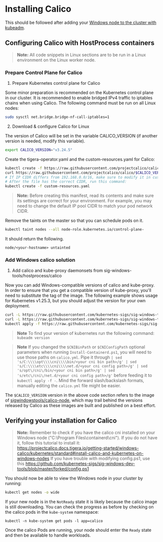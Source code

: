# Installing Calico

This should be followed after adding your [Windows node to the cluster with kubeadm](guide-for-adding-windows-node.md#adding-windows-nodes).

## Configuring Calico with HostProcess containers

>  **Note:** All code snippets in Linux sections are to be run in a Linux environment on the Linux worker node.

### Prepare Control Plane for Calico

1. Prepare Kubernetes control plane for Calico

Some minor preparation is recommended on the Kubernetes control plane in our cluster. It is recommended to enable bridged IPv4 traffic to iptables chains when using Calico. The following command must be run on all Linux nodes:

```bash
sudo sysctl net.bridge.bridge-nf-call-iptables=1
```

2. Download & configure Calico for Linux

The version of Calico will be set in the variable CALICO_VERSION (if another version is needed, modify this variable).

```bash
export CALICO_VERSION="v3.24.5"
```

Create the tigera-operator.yaml and the custom-resources.yaml for Calico:
```bash
kubectl create -f https://raw.githubusercontent.com/projectcalico/calico/$CALICO_VERSION/manifests/tigera-operator.yaml
curl https://raw.githubusercontent.com/projectcalico/calico/$CALICO_VERSION/manifests/custom-resources.yaml -O
# If IP CIDR differs from 192.168.0.0/16, make sure to modify it in custom-resources.yaml.
# After the file has the correct CIDR, run this command:
kubectl create -f custom-resources.yaml
```
>  **Note:** Before creating this manifest, read its contents and make sure its settings are correct for your environment. For example, you may need to change the default IP pool CIDR to match your pod network CIDR.

Remove the taints on the master so that you can schedule pods on it.

```bash
kubectl taint nodes --all node-role.kubernetes.io/control-plane-
```

It should return the following.

```
node/<your-hostname> untainted
```

### Add Windows calico solution

1. Add calico and kube-proxy daemonsets from sig-windows-tools/hostprocess/calico

Now you can add Windows-compatible versions of calico and kube-proxy. In order to ensure that you get a compatible version of kube-proxy, you'll need to substitute the tag of the image. The following example shows usage for Kubernetes v1.25.3, but you should adjust the version for your own deployment.

```bash
curl -L https://raw.githubusercontent.com/kubernetes-sigs/sig-windows-tools/master/hostprocess/calico/kube-proxy/kube-proxy.yml | sed 's/KUBE_PROXY_VERSION/v1.25.3/g' | kubectl apply -f -
curl -L https://raw.githubusercontent.com/kubernetes-sigs/sig-windows-tools/master/hostprocess/calico/calico.yml | sed "s/CALICO_VERSION/$CALICO_VERSION/g" | kubectl apply -f -
kubectl apply -f https://raw.githubusercontent.com/kubernetes-sigs/sig-windows-tools/master/hostprocess/calico/kube-calico-rbac.yml
```

>  **Note** To find your version of kubernetes run the following command:
> `kubeadm version`

>  **Note** If you changed the `$CNIBinPath` or `$CNIConfigPath` optional parameters when running `Install-Containerd.ps1`,
>  you will need to use those paths on `calico.yml`. Pipe it through
>  `| sed 's/C:\\\\opt\\\\cni\\\\bin/<your cni bin path>/g' | sed 's/C:\\\\etc\\\\cni\\\\net.d/<your cni config path>/g' | sed 's/opt\/cni\/bin/<your cni bin path>/g' | sed 's/etc\/cni\/net.d/<your cni config path>/g'`
>  before feeding it to `kubectl apply -f -`. Mind the forward slash/backslash formats, manually editing the `calico.yml` file might be easier.

The `$CALICO_VERSION` version in the above code section refers to the image of <a href="https://hub.docker.com/r/sigwindowstools/calico-node/tags" target="_blank">sigwindowstools/calico-node</a>, which may trail behind the versions released by Calico as these images are built and published on a best effort.

## Verifying your installation for Calico
>  **Note:** Remember to check if you have the calico cni installed on your Windows node ("C:\Program Files\containerd\cni\"). If you do not have it, follow this tutorial to install it: https://projectcalico.docs.tigera.io/getting-started/windows-calico/kubernetes/standard#install-calico-and-kubernetes-on-windows-nodes
If you have trouble with modifying config.ps1, use this https://github.com/kubernetes-sigs/sig-windows-dev-tools/blob/master/forked/config.ps1

You should now be able to view the Windows node in your cluster by running:

```bash
kubectl get nodes -o wide
```

If your new node is in the `NotReady` state it is likely because the calico image is still downloading. You can check the progress as before by checking on the calico pods in the `kube-system` namespace:

```shell
kubectl -n kube-system get pods -l app=calico
```

Once the calico Pods are running, your node should enter the `Ready` state and then be available to handle workloads.
